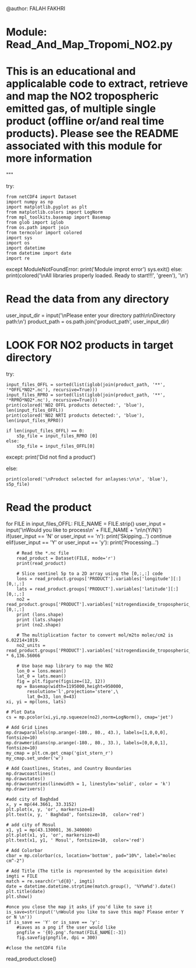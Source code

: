 @author: FALAH FAKHRI

Module: Read_And_Map_Tropomi_NO2.py
========================================================================================================
This is an educational and applicalable code to extract, retrieve and map the NO2 tropospheric emitted
gas, of multiple single product (offline or/and real time products). 
Please see the README associated with this module for more information 
========================================================================================================

"""

try:
    
    from netCDF4 import Dataset
    import numpy as np
    import matplotlib.pyplot as plt
    from matplotlib.colors import LogNorm
    from mpl_toolkits.basemap import Basemap
    from glob import iglob
    from os.path import join
    from termcolor import colored
    import sys
    import os
    import datetime
    from datetime import date
    import re
        
except ModuleNotFoundError:
    print('Module improt error')
    sys.exit()
else:
    print(colored('\nAll libraries properly loaded. Ready to start!!!', 'green'), '\n')
    
# Read the data from any directory
   
user_input_dir = input('\nPlease enter your directory path\n\nDirectory path:\n')
product_path = os.path.join('product_path', user_input_dir)  

# LOOK FOR NO2 products in target directory

try:
    
    input_files_OFFL = sorted(list(iglob(join(product_path, '**', '*OFFL*NO2*.nc'), recursive=True)))
    input_files_RPRO = sorted(list(iglob(join(product_path, '**', '*RPRO*NO2*.nc'), recursive=True)))
    print(colored('NO2 OFFL products detected:', 'blue'), len(input_files_OFFL))
    print(colored('NO2 NRTI products detected:', 'blue'), len(input_files_RPRO))
    
    if len(input_files_OFFL) == 0:
        s5p_file = input_files_RPRO [0]
    else:
        s5p_file = input_files_OFFL[0]
    
except:
    print('Did not find a product')
    
else:
    
    print(colored('\nProduct selected for anlayses:\n\n', 'blue'), s5p_file)

# Read the product
for FILE in input_files_OFFL:
    FILE_NAME = FILE.strip()
    user_input = input('\nWould you like to process\n' + FILE_NAME + '\n\n(Y/N)')
    if(user_input == 'N' or user_input == 'n'):
        print('Skipping...')
        continue
    elif(user_input == 'Y' or user_input == 'y'):
        print('Processing...')
        
        # Read the *.nc file
        read_product = Dataset(FILE, mode='r')
        print(read_product)
        
        # Slice sentinel 5p to a 2D array using the [0,:,:] code
        lons = read_product.groups['PRODUCT'].variables['longitude'][:][0,:,:]
        lats = read_product.groups['PRODUCT'].variables['latitude'][:][0,:,:]
        no2 = read_product.groups['PRODUCT'].variables['nitrogendioxide_tropospheric_column_precision'][0,:,:]
        print (lons.shape)
        print (lats.shape)
        print (no2.shape)
        
        # The multiplication factor to convert mol/m2to molec/cm2 is 6.02214×1019.
        no2_units = read_product.groups['PRODUCT'].variables['nitrogendioxide_tropospheric_column_precision'].units * 6,136.56066
        
        # Use base map library to map the NO2
        lon_0 = lons.mean()
        lat_0 = lats.mean()
        fig = plt.figure(figsize=(12, 12))
        mp = Basemap(width=1195000,height=950000,
            resolution='l',projection='stere',\
            lat_0=33, lon_0=43)
    xi, yi = mp(lons, lats)
    
    # Plot Data
    cs = mp.pcolor(xi,yi,np.squeeze(no2),norm=LogNorm(), cmap='jet')
    
    # Add Grid Lines
    mp.drawparallels(np.arange(-180., 80., 43.), labels=[1,0,0,0], fontsize=10)
    mp.drawmeridians(np.arange(-180., 80., 33.), labels=[0,0,0,1], fontsize=10)
    my_cmap = plt.cm.get_cmap('gist_stern_r')
    my_cmap.set_under('w')
   
    # Add Coastlines, States, and Country Boundaries
    mp.drawcoastlines()
    mp.drawstates()
    mp.drawcountries(linewidth = 1, linestyle='solid', color = 'k')
    mp.drawrivers()
    
    #add city of Baghdad
    x, y = mp(44.3661, 33.3152)
    plt.plot(x, y, 'or', markersize=8)
    plt.text(x, y, ' Baghdad', fontsize=10,  color='red')
    
    # add city of Mosul
    x1, y1 = mp(43.130001, 36.340000)
    plt.plot(x1, y1, 'or', markersize=8)
    plt.text(x1, y1, ' Mosul', fontsize=10,  color='red')
   
    # Add Colorbar
    cbar = mp.colorbar(cs, location='bottom', pad="10%", label="molec cm^-2")
    
    # Add Title (The title is represented by the acquisition date)
    imgti = FILE
    match = re.search(r'\d{8}', imgti)
    date = datetime.datetime.strptime(match.group(), '%Y%m%d').date()
    plt.title(date)
    plt.show()
    
    #once you close the map it asks if you'd like to save it
    is_save=str(input('\nWould you like to save this map? Please enter Y or N \n'))
    if is_save == 'Y' or is_save == 'y':
        #saves as a png if the user would like
        pngfile = '{0}.png'.format(FILE_NAME[:-3])
        fig.savefig(pngfile, dpi = 300)
    
    #close the netCDF4 file 
read_product.close()

